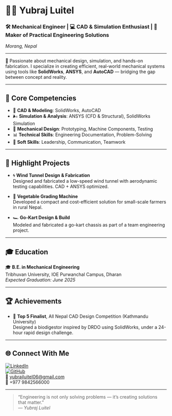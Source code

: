 # 👨‍🔧 Yubraj Luitel

### 🛠️ Mechanical Engineer | 💻 CAD & Simulation Enthusiast | 🚀 Maker of Practical Engineering Solutions  
_Morang, Nepal_

---

🎯 Passionate about mechanical design, simulation, and hands-on fabrication. I specialize in creating efficient, real-world mechanical systems using tools like **SolidWorks**, **ANSYS**, and **AutoCAD** — bridging the gap between concept and reality.

---

## 🧰 Core Competencies

- 🔧 **CAD & Modeling**: SolidWorks, AutoCAD  
- 🌬️ **Simulation & Analysis**: ANSYS (CFD & Structural), SolidWorks Simulation  
- 🧩 **Mechanical Design**: Prototyping, Machine Components, Testing  
- 📊 **Technical Skills**: Engineering Documentation, Problem-Solving  
- 🤝 **Soft Skills**: Leadership, Communication, Teamwork  

---

## 📌 Highlight Projects

- 🌀 **Wind Tunnel Design & Fabrication**  
  Designed and fabricated a low-speed wind tunnel with aerodynamic testing capabilities. CAD + ANSYS optimized.

- 🥕 **Vegetable Grading Machine**  
  Developed a compact and cost-efficient solution for small-scale farmers in rural Nepal.

- 🏎️ **Go-Kart Design & Build**  
  Modeled and fabricated a go-kart chassis as part of a team engineering project.

---

## 🎓 Education

🎓 **B.E. in Mechanical Engineering**  
Tribhuvan University, IOE Purwanchal Campus, Dharan  
_Expected Graduation: June 2025_

---

## 🏆 Achievements

- 🥇 **Top 5 Finalist**, All Nepal CAD Design Competition (Kathmandu University)  
  Designed a biodigestor inspired by DRDO using SolidWorks, under a 24-hour rapid design challenge.

---

## 🌐 Connect With Me

[![LinkedIn](https://img.shields.io/badge/LinkedIn-0A66C2?style=for-the-badge&logo=linkedin&logoColor=white)](https://linkedin.com/in/yubraj-luitel)  
[![GitHub](https://img.shields.io/badge/GitHub-171515?style=for-the-badge&logo=github&logoColor=white)](https://github.com/yubrajluitel)  
📧 yubrajluitel06@gmail.com  
📱 +977 9842566000

---

> “Engineering is not only solving problems — it’s creating solutions that matter.”  
— _Yubraj Luitel_
